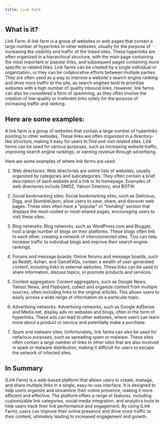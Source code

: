 ```yaml
---
title: Link Farm
---
```




## What is it?

Link Farm: A link farm is a group of websites or web pages that contain a large number of hyperlinks to other websites, usually for the purpose of increasing the visibility and traffic of the linked sites. These hyperlinks are often organized in a hierarchical structure, with the main page containing the most important or popular links, and subsequent pages containing more specific or related links. Link farms can be created by a single individual or organization, or they can be collaborative efforts between multiple parties. They are often used as a way to improve a website's search engine ranking and drive more traffic to the site, as search engines tend to prioritize websites with a high number of quality inbound links. However, link farms can also be considered a form of spamming, as they often involve the creation of low-quality or irrelevant links solely for the purpose of increasing traffic and ranking.

## Here are some examples:

A link farm is a group of websites that contain a large number of hyperlinks pointing to other websites. These links are often organized in a directory-like structure, making it easy for users to find and visit related sites. Link farms can be used for various purposes, such as increasing website traffic, improving search engine rankings, or earning revenue through advertising.

Here are some examples of where link farms are used:

1. Web directories: Web directories are online lists of websites, usually organized by categories and subcategories. They often contain a brief description of each website and a link to its homepage. Examples of web directories include DMOZ, Yahoo! Directory, and BOTW.

2. Social bookmarking sites: Social bookmarking sites, such as Delicious, Digg, and StumbleUpon, allow users to save, share, and discover web pages. These sites often have a "popular" or "trending" section that displays the most-visited or most-shared pages, encouraging users to visit these sites.

3. Blog networks: Blog networks, such as WordPress.com and Blogger, host a large number of blogs on their platforms. These blogs often link to each other, creating a network of interconnected sites. This can help increase traffic to individual blogs and improve their search engine rankings.

4. Forums and message boards: Online forums and message boards, such as Reddit, 4chan, and GameFAQs, contain a wealth of user-generated content, including links to external websites. These links can be used to share information, discuss topics, or promote products and services.

5. Content aggregators: Content aggregators, such as Google News, Yahoo! News, and Flipboard, collect and organize content from multiple sources, often including links to the original articles. This allows users to easily access a wide range of information on a particular topic.

6. Advertising networks: Advertising networks, such as Google AdSense and Media.net, display ads on websites and blogs, often in the form of hyperlinks. These ads can lead to other websites, where users can learn more about a product or service and potentially make a purchase.

7. Spam and malware sites: Unfortunately, link farms can also be used for nefarious purposes, such as spreading spam or malware. These sites often contain a large number of links to other sites that are also involved in spam or malware distribution, making it difficult for users to escape the network of infected sites.

## In Summary

(Link Farm) is a web-based platform that allows users to create, manage, and share multiple links in a single, easy-to-use interface. It is designed to help users organize and streamline their online presence, making it more efficient and effective. The platform offers a range of features, including customizable link categories, social media integration, and analytics tools to help users track their link performance and engagement. By using (Link Farm), users can improve their online presence and drive more traffic to their content, ultimately leading to increased engagement and growth.